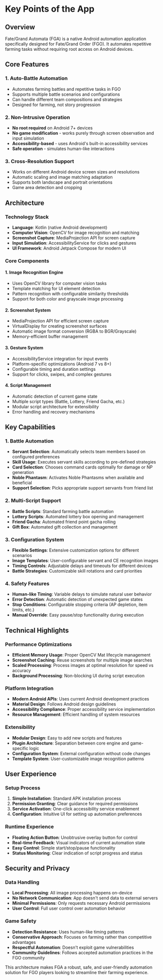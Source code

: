 # Key Points of the App

## Overview

Fate/Grand Automata (FGA) is a native Android automation application specifically designed for Fate/Grand Order (FGO). It automates repetitive farming tasks without requiring root access on Android devices.

## Core Features

### 1. **Auto-Battle Automation**
- Automates farming battles and repetitive tasks in FGO
- Supports multiple battle scenarios and configurations
- Can handle different team compositions and strategies
- Designed for farming, not story progression

### 2. **Non-Intrusive Operation**
- **No root required** on Android 7+ devices
- **No game modification** - works purely through screen observation and input simulation
- **Accessibility-based** - uses Android's built-in accessibility services
- **Safe operation** - simulates human-like interactions

### 3. **Cross-Resolution Support**
- Works on different Android device screen sizes and resolutions
- Automatic scaling and image matching adaptation
- Supports both landscape and portrait orientations
- Game area detection and cropping

## Architecture

### Technology Stack

- **Language**: Kotlin (native Android development)
- **Computer Vision**: OpenCV for image recognition and matching
- **Screenshot Capture**: MediaProjection API for screen capture
- **Input Simulation**: AccessibilityService for clicks and gestures
- **UI Framework**: Android Jetpack Compose for modern UI

### Core Components

#### 1. **Image Recognition Engine**
- Uses OpenCV library for computer vision tasks
- Template matching for UI element detection
- Pattern recognition with configurable similarity thresholds
- Support for both color and grayscale image processing

#### 2. **Screenshot System**
- MediaProjection API for efficient screen capture
- VirtualDisplay for creating screenshot surfaces
- Automatic image format conversion (RGBA to BGR/Grayscale)
- Memory-efficient buffer management

#### 3. **Gesture System**
- AccessibilityService integration for input events
- Platform-specific optimizations (Android 7 vs 8+)
- Configurable timing and duration settings
- Support for clicks, swipes, and complex gestures

#### 4. **Script Management**
- Automatic detection of current game state
- Multiple script types (Battle, Lottery, Friend Gacha, etc.)
- Modular script architecture for extensibility
- Error handling and recovery mechanisms

## Key Capabilities

### 1. **Battle Automation**
- **Servant Selection**: Automatically selects team members based on configured preferences
- **Skill Usage**: Executes servant skills according to pre-defined strategies
- **Card Selection**: Chooses command cards optimally for damage or NP generation
- **Noble Phantasm**: Activates Noble Phantasms when available and beneficial
- **Support Selection**: Picks appropriate support servants from friend list

### 2. **Multi-Script Support**
- **Battle Scripts**: Standard farming battle automation
- **Lottery Scripts**: Automated lottery box opening and management
- **Friend Gacha**: Automated friend point gacha rolling
- **Gift Box**: Automated gift collection and management

### 3. **Configuration System**
- **Flexible Settings**: Extensive customization options for different scenarios
- **Image Templates**: User-configurable servant and CE recognition images
- **Timing Controls**: Adjustable delays and timeouts for different devices
- **Battle Strategies**: Customizable skill rotations and card priorities

### 4. **Safety Features**
- **Human-like Timing**: Variable delays to simulate natural user behavior
- **Error Detection**: Automatic detection of unexpected game states
- **Stop Conditions**: Configurable stopping criteria (AP depletion, item limits, etc.)
- **Manual Override**: Easy pause/stop functionality during execution

## Technical Highlights

### Performance Optimizations
- **Efficient Memory Usage**: Proper OpenCV Mat lifecycle management
- **Screenshot Caching**: Reuse screenshots for multiple image searches
- **Scaled Processing**: Process images at optimal resolution for speed vs accuracy
- **Background Processing**: Non-blocking UI during script execution

### Platform Integration
- **Modern Android APIs**: Uses current Android development practices
- **Material Design**: Follows Android design guidelines
- **Accessibility Compliance**: Proper accessibility service implementation
- **Resource Management**: Efficient handling of system resources

### Extensibility
- **Modular Design**: Easy to add new scripts and features
- **Plugin Architecture**: Separation between core engine and game-specific logic
- **Configuration System**: External configuration without code changes
- **Template System**: User-customizable image recognition patterns

## User Experience

### Setup Process
1. **Simple Installation**: Standard APK installation process
2. **Permission Granting**: Clear guidance for required permissions
3. **Service Activation**: One-click accessibility service enablement
4. **Configuration**: Intuitive UI for setting up automation preferences

### Runtime Experience
- **Floating Action Button**: Unobtrusive overlay button for control
- **Real-time Feedback**: Visual indicators of current automation state
- **Easy Control**: Simple start/stop/pause functionality
- **Status Monitoring**: Clear indication of script progress and status

## Security and Privacy

### Data Handling
- **Local Processing**: All image processing happens on-device
- **No Network Communication**: App doesn't send data to external servers
- **Minimal Permissions**: Only requests necessary Android permissions
- **User Control**: Full user control over automation behavior

### Game Safety
- **Detection Resistance**: Uses human-like timing patterns
- **Conservative Approach**: Focuses on farming rather than competitive advantages
- **Respectful Automation**: Doesn't exploit game vulnerabilities
- **Community Guidelines**: Follows accepted automation practices in the FGO community

This architecture makes FGA a robust, safe, and user-friendly automation solution for FGO players looking to streamline their farming experience.